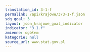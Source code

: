 ```yaml
---
translation_id: 3-1-f
permalink: /api/krajowe/3/3-1-f.json
sdg_goal: 3
layout: json_krajowe_goal_indicator
indicator: "3.1.f"
zmienne: ogółem
kategorie: null
source_url: www.stat.gov.pl
---
```

